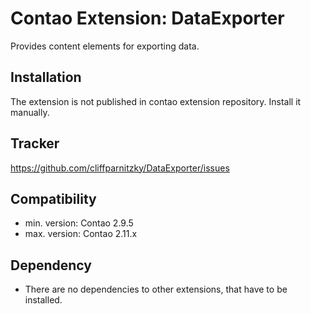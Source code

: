 Contao Extension: DataExporter
==============================

Provides content elements for exporting data.


Installation
------------

The extension is not published in contao extension repository.
Install it manually.


Tracker
-------

https://github.com/cliffparnitzky/DataExporter/issues


Compatibility
-------------

- min. version: Contao 2.9.5
- max. version: Contao 2.11.x


Dependency
----------

- There are no dependencies to other extensions, that have to be installed.